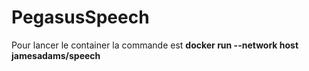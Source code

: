 # PegasusSpeech

Pour lancer le container la commande est **docker run --network host jamesadams/speech**
